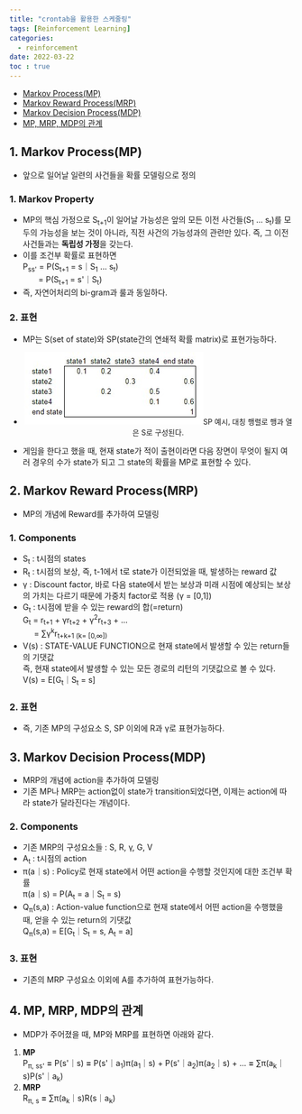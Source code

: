 ```yaml
---
title: "crontab을 활용한 스케줄링"
tags: [Reinforcement Learning]
categories:
  - reinforcement
date: 2022-03-22
toc : true
---
```

- [Markov Process(MP)](#1-markov-processmp)
- [Markov Reward Process(MRP)](#2-markov-reward-processmrp)
- [Markov Decision Process(MDP)](#3-markov-decision-processmdp)
- [MP, MRP, MDP의 관계](#4-mp-mrp-mdp의-관계)

## 1. Markov Process(MP)
- 앞으로 일어날 일련의 사건들을 확률 모델링으로 정의

### 1. Markov Property
- MP의 핵심 가정으로 S<sub>t+1</sub>이 일어날 가능성은 앞의 모든 이전 사건들(S<sub>1</sub> ... s<sub>t</sub>)를 모두의 가능성을 보는 것이 아니라,
 직전 사건의 가능성과의 관련만 있다. 즉, 그 이전 사건들과는 **독립성 가정**을 갖는다.
- 이를 조건부 확률로 표현하면   
P<sub>ss'</sub> = P(S<sub>t+1</sub> = s｜S<sub>1</sub> ... s<sub>t</sub>)  
&nbsp;&nbsp;&nbsp;&nbsp;&nbsp;&nbsp;&nbsp;= P(S<sub>t+1</sub> = s'｜S<sub>t</sub>)   
- 즉, 자연어처리의 bi-gram과 룰과 동일하다.

### 2. 표현
- MP는 S(set of state)와 SP(state간의 연쇄적 확률 matrix)로 표현가능하다. 
- <p align='center' style="font-size:small"><img src="/img/rl/rl1/0.jpg">SP 예시, 대칭 행렬로 행과 열은 S로 구성된다.</p>
- 게임을 한다고 했을 때, 현재 state가 적이 출현이라면 다음 장면이 무엇이 될지 여러 경우의 수가 state가 되고 그 state의 확률을 MP로 표현할 수 있다.

## 2. Markov Reward Process(MRP)
- MP의 개념에 Reward를 추가하여 모델링

### 1. Components
- S<sub>t</sub> : t시점의 states
- R<sub>t</sub> : t시점의 보상, 즉, t-1에서 t로 state가 이전되었을 때, 발생하는 reward 값
- γ : Discount factor, 바로 다음 state에서 받는 보상과 미래 시점에 예상되는 보상의 가치는 다르기 때문에 가중치 factor로 적용 (γ = [0,1])
- G<sub>t</sub> : t시점에 받을 수 있는 reward의 합(=return)  
G<sub>t</sub> = r<sub>t+1</sub> + γr<sub>t+2</sub> + γ<sup>2</sup>r<sub>t+3</sub> + ...  
&nbsp;&nbsp;&nbsp;&nbsp;&nbsp;= ∑γ<sup>k</sup>r<sub>t+k+1 (k= [0,∞])
- V(s) : STATE-VALUE FUNCTION으로 현재 state에서 발생할 수 있는 return들의 기댓값  
즉, 현재 state에서 발생할 수 있는 모든 경로의 리턴의 기댓값으로 볼 수 있다.  
V(s) = Ε[G<sub>t</sub>｜S<sub>t</sub> = s]

### 2. 표현
- 즉, 기존 MP의 구성요소 S, SP 이외에 R과 γ로 표현가능하다.

## 3. Markov Decision Process(MDP)
- MRP의 개념에 action을 추가하여 모델링
- 기존 MP나 MRP는 action없이 state가 transition되었다면, 이제는 action에 따라 state가 달라진다는 개념이다.

### 2. Components
- 기존 MRP의 구성요소들 : S, R, γ, G, V
- A<sub>t</sub> : t시점의 action
- π(a｜s) : Policy로 현재 state에서 어떤 action을 수행할 것인지에 대한 조건부 확률  
π(a｜s) = P(A<sub>t</sub> = a｜S<sub>t</sub> = s)  
- Q<sub>π</sub>(s,a) : Action-value function으로 현재 state에서 어떤 action을 수행했을 때, 얻을 수 있는 return의 기댓값  
Q<sub>π</sub>(s,a) = Ε[G<sub>t</sub>｜S<sub>t</sub> = s, A<sub>t</sub> = a]

### 3. 표현
- 기존의 MRP 구성요소 이외에 A를 추가하여 표현가능하다.

## 4. MP, MRP, MDP의 관계
- MDP가 주어졌을 때, MP와 MRP를 표현하면 아래와 같다.
1. **MP**  
P<sub>π, ss'</sub> **=** P(s'｜s) **=** P(s'｜a<sub>1</sub>)π(a<sub>1</sub>｜s) +  P(s'｜a<sub>2</sub>)π(a<sub>2</sub>｜s) + ... **=** ∑π(a<sub>k</sub>｜s)P(s'｜a<sub>k</sub>)
2. **MRP**  
R<sub>π, s</sub> **=** ∑π(a<sub>k</sub>｜s)R(s｜a<sub>k</sub>)  

